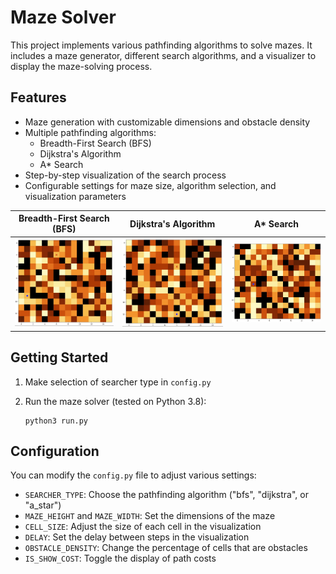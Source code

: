 # Maze Solver

This project implements various pathfinding algorithms to solve mazes. It includes a maze generator, different search algorithms, and a visualizer to display the maze-solving process.

## Features

- Maze generation with customizable dimensions and obstacle density
- Multiple pathfinding algorithms:
  - Breadth-First Search (BFS)
  - Dijkstra's Algorithm
  - A* Search
- Step-by-step visualization of the search process
- Configurable settings for maze size, algorithm selection, and visualization parameters


| Breadth-First Search (BFS) | Dijkstra's Algorithm | A* Search |
|:--------------------------:|:--------------------:|:---------:|
| ![BFS Algorithm](gif/bfs.gif) | ![Dijkstra's Algorithm](gif/dijkstra.gif) | ![A* Search](gif/a_star.gif) |

## Getting Started

1. Make selection of searcher type in `config.py`

2. Run the maze solver (tested on Python 3.8):
   ```
   python3 run.py
   ```

## Configuration

You can modify the `config.py` file to adjust various settings:

- `SEARCHER_TYPE`: Choose the pathfinding algorithm ("bfs", "dijkstra", or "a_star")
- `MAZE_HEIGHT` and `MAZE_WIDTH`: Set the dimensions of the maze
- `CELL_SIZE`: Adjust the size of each cell in the visualization
- `DELAY`: Set the delay between steps in the visualization
- `OBSTACLE_DENSITY`: Change the percentage of cells that are obstacles
- `IS_SHOW_COST`: Toggle the display of path costs


